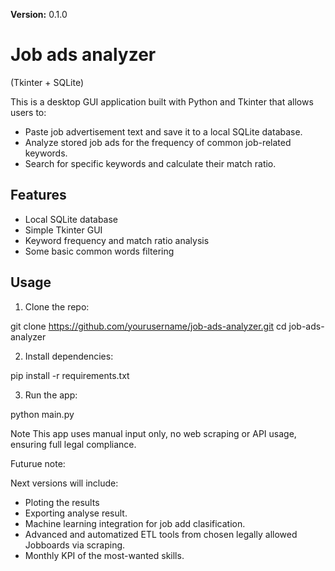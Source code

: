 **Version:** 0.1.0
# Job ads analyzer

 (Tkinter + SQLite)

This is a desktop GUI application built with Python and Tkinter that allows users to:
- Paste job advertisement text and save it to a local SQLite database.
- Analyze stored job ads for the frequency of common job-related keywords.
- Search for specific keywords and calculate their match ratio.

## Features
- Local SQLite database  
- Simple Tkinter GUI  
- Keyword frequency and match ratio analysis  
- Some basic common words filtering  

## Usage

1. Clone the repo:

git clone https://github.com/yourusername/job-ads-analyzer.git
cd job-ads-analyzer

2. Install dependencies:

pip install -r requirements.txt

3. Run the app:

python main.py

Note
This app uses manual input only, no web scraping or API usage, ensuring full legal compliance.

Futurue note:

Next versions will include:

- Ploting the results
- Exporting analyse result.
- Machine learning integration for job add clasification.
- Advanced and automatized ETL tools from chosen legally allowed Jobboards via scraping.
- Monthly KPI of the most-wanted skills.
